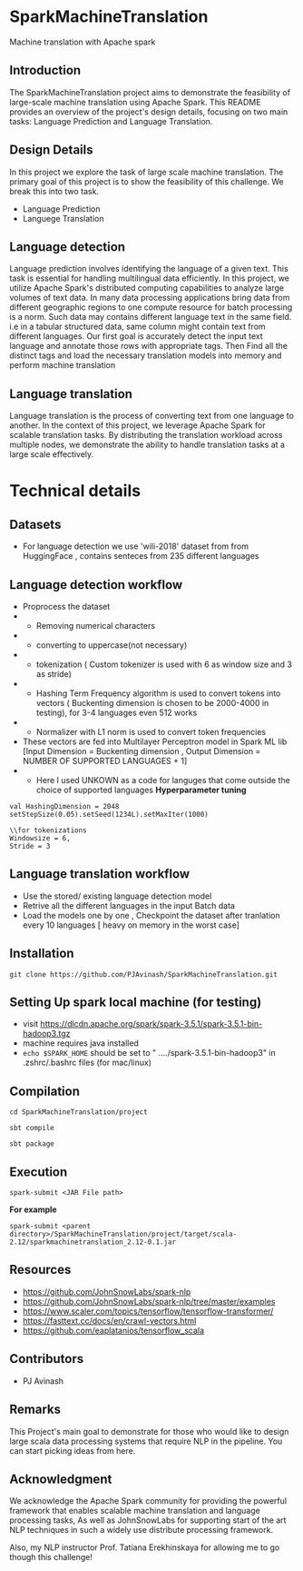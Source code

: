 # SparkMachineTranslation
Machine translation with Apache spark 


## Introduction 
The SparkMachineTranslation project aims to demonstrate the feasibility of large-scale machine translation using Apache Spark. This README provides an overview of the project's design details, focusing on two main tasks: Language Prediction and Language Translation.

## Design Details

In this project we explore the task of large scale machine translation.  The primary goal of this project is to show the feasibility of this challenge. We break this into two task. 
- Language Prediction 
- Languege Translation 


## Language detection 
Language prediction involves identifying the language of a given text. This task is essential for handling multilingual data efficiently. In this project, we utilize Apache Spark's distributed computing capabilities to analyze large volumes of text data. In many data processing applications bring data from different geographic regions to one compute resource for batch processing is a norm. Such data may contains different language text in the same field. i.e in a tabular structured data, same column might contain text from different languages. Our first goal is accurately detect the input text language and annotate those rows with appropriate tags. Then Find all the distinct tags and load the necessary translation models into memory and perform machine translation

## Language translation 
Language translation is the process of converting text from one language to another. In the context of this project, we leverage Apache Spark for scalable translation tasks. By distributing the translation workload across multiple nodes, we demonstrate the ability to handle translation tasks at a large scale effectively.

# Technical details

## Datasets 
- For language detection we use 'wili-2018' dataset from from HuggingFace , contains senteces from 235 different languages

## Language detection workflow 
- Proprocess the dataset 
- - Removing numerical characters
- - converting to uppercase(not necessary)
- - tokenization ( Custom tokenizer is used with 6 as window size and 3 as stride) 
- - Hashing Term Frequency algorithm is used to convert tokens into vectors ( Buckenting dimension is chosen to be 2000-4000 in testing), for 3-4 languages even 512 works 
- - Normalizer with L1 norm is used to convert token frequencies
- These vectors are fed into Multilayer Perceptron model in Spark ML lib [Input Dimension = Buckenting dimension , Output Dimension = NUMBER OF SUPPORTED LANGUAGES + 1]
- - Here I used UNKOWN as a code for languges that come outside the choice of supported languages 
**Hyperparameter tuning** 
```
val HashingDimension = 2048
setStepSize(0.05).setSeed(1234L).setMaxIter(1000) 

\\for tokenizations
Windowsize = 6, 
Stride = 3
```

## Language translation workflow 
- Use the stored/ existing language detection model 
- Retrive all the different languages in the input Batch data
- Load the models one by one , Checkpoint the dataset after tranlation every 10 languages [ heavy on memory in the worst case]


## Installation
```
git clone https://github.com/PJAvinash/SparkMachineTranslation.git
```



## Setting Up spark local machine (for testing)
- visit https://dlcdn.apache.org/spark/spark-3.5.1/spark-3.5.1-bin-hadoop3.tgz
- machine requires java installed 
- ```echo $SPARK_HOME``` should be set to " ..../spark-3.5.1-bin-hadoop3" in .zshrc/.bashrc files (for mac/linux)

## Compilation 
```
cd SparkMachineTranslation/project

sbt compile

sbt package
```

## Execution 
```
spark-submit <JAR File path>
```
**For example**
```
spark-submit <parent directory>/SparkMachineTranslation/project/target/scala-2.12/sparkmachinetranslation_2.12-0.1.jar
```
## Resources 
- https://github.com/JohnSnowLabs/spark-nlp
- https://github.com/JohnSnowLabs/spark-nlp/tree/master/examples
- https://www.scaler.com/topics/tensorflow/tensorflow-transformer/
- https://fasttext.cc/docs/en/crawl-vectors.html
- https://github.com/eaplatanios/tensorflow_scala


## Contributors
- PJ Avinash

## Remarks 
This Project's main goal to demonstrate for those who would like to design large scala data processing systems that require NLP in the pipeline. You can start picking ideas from here.


## Acknowledgment
We acknowledge the Apache Spark community for providing the powerful framework that enables scalable machine translation and language processing tasks, As well as JohnSnowLabs for supporting start of the art NLP techniques in such a widely use distribute processing framework. 

Also, my NLP instructor Prof. Tatiana Erekhinskaya for allowing me to go though this challenge!

